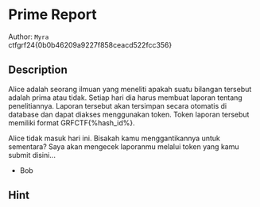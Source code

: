 # Prime Report

Author: `Myra` 
<br>
ctfgrf24{0b0b46209a9227f858ceacd522fcc356}

## Description

Alice adalah seorang ilmuan yang meneliti apakah suatu bilangan tersebut adalah prima atau tidak. Setiap hari dia harus membuat laporan tentang penelitiannya. Laporan tersebut akan tersimpan secara otomatis di database dan dapat diakses menggunakan token. Token laporan tersebut memiliki format GRFCTF{%hash_id%}. 

Alice tidak masuk hari ini. Bisakah kamu menggantikannya untuk sementara? Saya akan mengecek laporanmu melalui token yang kamu submit disini...
- Bob

## Hint